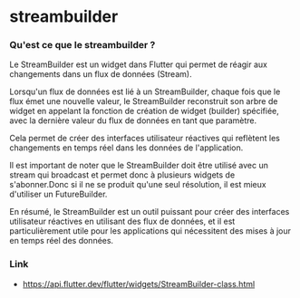 # streambuilder

### Qu'est ce que le streambuilder ?

Le StreamBuilder est un widget dans Flutter qui permet de réagir aux changements dans un flux de
données (Stream).

Lorsqu'un flux de données est lié à un StreamBuilder, chaque fois que le flux émet une nouvelle
valeur, le StreamBuilder reconstruit son arbre de widget en appelant la fonction de création de
widget (builder) spécifiée, avec la dernière valeur du flux de données en tant que paramètre.

Cela permet de créer des interfaces utilisateur réactives qui reflètent les changements en temps
réel dans les données de l'application.

Il est important de noter que le StreamBuilder doit être utilisé avec un stream qui broadcast et
permet donc à plusieurs widgets de s'abonner.Donc si il ne se produit qu'une seul résolution, il est
mieux d'utiliser un FutureBuilder.

En résumé, le StreamBuilder est un outil puissant pour créer des interfaces utilisateur réactives en
utilisant des flux de données, et il est particulièrement utile pour les applications qui
nécessitent des mises à jour en temps réel des données.

### Link

- https://api.flutter.dev/flutter/widgets/StreamBuilder-class.html